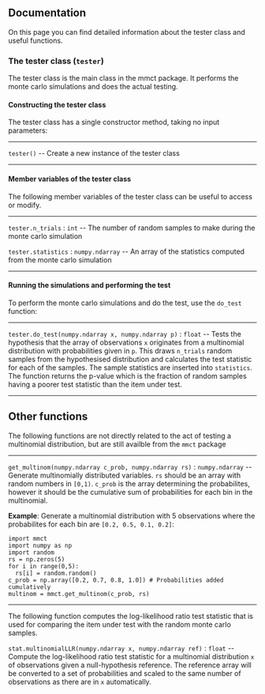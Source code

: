 ## Documentation

On this page you can find detailed information about the tester class and useful functions.

### The tester class (`tester`)

The tester class is the main class in the mmct package. It performs the monte carlo simulations and does the actual testing.

#### Constructing the tester class

The tester class has a single constructor method, taking no input parameters:

---

`tester()` -- Create a new instance of the tester class

---

#### Member variables of the tester class

The following member variables of the tester class can be useful to access or modify.

---

`tester.n_trials` : `int` -- The number of random samples to make during the monte carlo simulation

`tester.statistics` : `numpy.ndarray` -- An array of the statistics computed from the monte carlo simulation

---

#### Running the simulations and performing the test

To perform the monte carlo simulations and do the test, use the `do_test` function:

---

`tester.do_test(numpy.ndarray x, numpy.ndarray p)` : `float` -- Tests the hypothesis that the array of observations `x` originates from a multinomial distribution with probabilities given in `p`. This draws `n_trials` random samples from the hypothesised distribution and calculates the test statistic for each of the samples. The sample statistics are inserted into `statistics`. The function returns the p-value which is the fraction of random samples having a poorer test statistic than the item under test.

---

## Other functions

The following functions are not directly related to the act of testing a multinomial distribution, but are still availble from the `mmct` package

---

`get_multinom(numpy.ndarray c_prob, numpy.ndarray rs)` : `numpy.ndarray` -- Generate multinomially distributed variables. `rs` should be an array with random numbers in `[0,1)`. `c_prob` is the array determining the probabilites, however it should be the cumulative sum of probabilities for each bin in the multinomial.

**Example**:
Generate a multinomial distribution with 5 observations where the probabilites for each bin are `[0.2, 0.5, 0.1, 0.2]`:
```
import mmct
import numpy as np
import random
rs = np.zeros(5)
for i in range(0,5):
  rs[i] = random.random()
c_prob = np.array([0.2, 0.7, 0.8, 1.0]) # Probabilities added cumulatively
multinom = mmct.get_multinom(c_prob, rs)
```

---

The following function computes the log-likelihood ratio test statistic that is used for comparing the item under test with the random monte carlo samples.

`stat.multinomialLLR(numpy.ndarray x, numpy.ndarray ref)` : `float` -- Compute the log-likelihood ratio test statistic for a multinomial distribution `x` of observations given a null-hypothesis reference. The reference array will be converted to a set of probabilities and scaled to the same number of observations as there are in `x` automatically.
